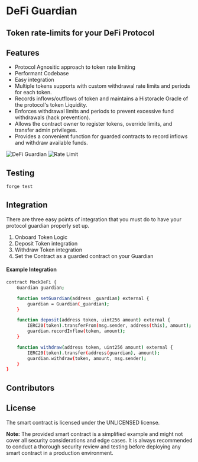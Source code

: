 # DeFi Guardian

## Token rate-limits for your DeFi Protocol

## Features

- Protocol Agnositic approach to token rate limiting
- Performant Codebase
- Easy integration
- Multiple tokens supports with custom withdrawal rate limits and periods for each token.
- Records inflows/outflows of token and maintains a Historacle Oracle of the protocol's token Liquidity.
- Enforces withdrawal limits and periods to prevent excessive fund withdrawals (hack prevention).
- Allows the contract owner to register tokens, override limits, and transfer admin privileges.
- Provides a convenient function for guarded contracts to record inflows and withdraw available funds.


![DeFi Guardian](https://github.com/diyahir/ETH-TOKYO-2023-Rate-Limits/assets/32445955/8de3f2f5-5085-4cd1-856c-688cc9084d06)
![Rate Limit](https://github.com/diyahir/ETH-TOKYO-2023-Rate-Limits/assets/32445955/5a2a6603-3939-4ddc-896f-b60f3d9a9895)

## Testing

```bash
forge test
```

## Integration

There are three easy points of integration that you must do to have your protocol guardian properly set up.

1. Onboard Token Logic
2. Deposit Token integration
3. Withdraw Token integration
4. Set the Contract as a guarded contract on your Guardian

#### Example Integration

```bash
contract MockDeFi {
    Guardian guardian;

    function setGuardian(address _guardian) external {
        guardian = Guardian(_guardian);
    }

    function deposit(address token, uint256 amount) external {
        IERC20(token).transferFrom(msg.sender, address(this), amount);
        guardian.recordInflow(token, amount);
    }

    function withdraw(address token, uint256 amount) external {
        IERC20(token).transfer(address(guardian), amount);
        guardian.withdraw(token, amount, msg.sender);
    }
}
```

## Contributors

## License

The smart contract is licensed under the UNLICENSED license.

**Note:** The provided smart contract is a simplified example and might not cover all security considerations and edge cases. It is always recommended to conduct a thorough security review and testing before deploying any smart contract in a production environment.

